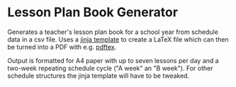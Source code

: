 # Lesson Plan Book Generator

Generates a teacher's lesson plan book for a school year from schedule data in a csv file. Uses a [jinja template](http://jinja.pocoo.org) to create a LaTeX file which can then be turned into a PDF with e.g. [pdftex](https://en.wikipedia.org/wiki/PdfTeX). 

Output is formatted for A4 paper with up to seven lessons per day and a two-week repeating schedule cycle ("A week" an "B week"). For other schedule structures the jinja template will have to be tweaked.
